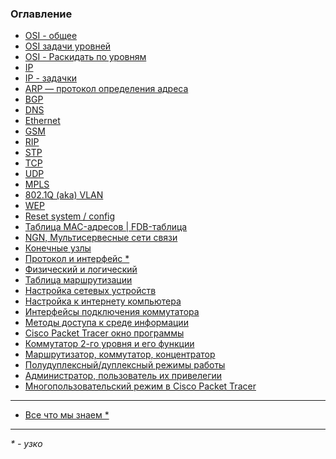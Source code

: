 ### Оглавление

 - <a href="https://xxl601.github.io/osi_2/index"          > OSI - общее </a>
 - <a href="https://xxl601.github.io/osi_1/index"          > OSI задачи уровней </a>
 - <a href="https://xxl601.github.io/lvl-mix/index"        > OSI - Раскидать по уровням </a>
 - <a href="https://xxl601.github.io/ip/index"             > IP </a>
 - <a href="https://xxl601.github.io/ip-tasks/index"       > IP - задачки </a>
 - <a href="https://xxl601.github.io/arp/index"            > ARP — протокол определения адреса </a>
 - <a href="https://xxl601.github.io/bgp/index"            > BGP </a>
 - <a href="https://xxl601.github.io/dns/index"            > DNS </a>
 - <a href="https://xxl601.github.io/ethernet/index"       > Ethernet </a>
 - <a href="https://xxl601.github.io/gsm/index"            > GSM </a>
 - <a href="https://xxl601.github.io/rip/index"            > RIP </a>
 - <a href="https://xxl601.github.io/stp/index"            > STP </a>
 - <a href="https://xxl601.github.io/tcp/index"            > TCP </a>
 - <a href="https://xxl601.github.io/udp/index"            > UDP </a>
 - <a href="https://xxl601.github.io/mpls/index"           > MPLS </a>
 - <a href="https://xxl601.github.io/8021q/index"          > 802.1Q (aka) VLAN</a>
 - <a href="https://xxl601.github.io/wep/index"            > WEP </a>
 - <a href="https://xxl601.github.io/reset/index"          > Reset system / config  </a>
 - <a href="https://xxl601.github.io/mac-table/index"      > Таблица MAC-адресов | FDB-таблица </a>
 - <a href="https://xxl601.github.io/ngn/index"            > NGN, Мультисервесные сети связи </a>
 - <a href="https://xxl601.github.io/end-node/index"       > Конечные узлы </a>
 - <a href="https://xxl601.github.io/p_i/index"            > Протокол и интерфейс * </a>
 - <a href="https://xxl601.github.io/phisic/index"         > Физический и логический </a>
 - <a href="https://xxl601.github.io/marshrut-table/index" > Таблица маршрутизации </a>
 - <a href="https://xxl601.github.io/setup/index"          > Настройка сетевых устройств </a>
 - <a href="https://xxl601.github.io/internet/index"       > Настройка к интернету компьютера </a>
 - <a href="https://xxl601.github.io/interfaces/index"     > Интерфейсы подключения коммутатора </a>
 - <a href="https://xxl601.github.io/methods/index"        > Методы доступа к среде информации </a>
 - <a href="https://xxl601.github.io/cisco-pt-window/index"> Cisco Packet Tracer окно программы </a>
 - <a href="https://xxl601.github.io/2l-sw/index"          > Коммутатор 2-го уровня и его функции </a>
 - <a href="https://xxl601.github.io/rep_sw_ro/index"      > Маршрутизатор, коммутатор, концентратор </a>
 - <a href="https://xxl601.github.io/duplex/index"         > Полудуплексный/дуплексный режимы работы </a>
 - <a href="https://xxl601.github.io/admin/index"          > Администратор, пользователь их привелегии </a>
 - <a href="https://xxl601.github.io/musers/index"         > Многопользовательский режим в Cisco Packet Tracer </a>



<!---
 - <a href="https://xxl601.github.io/_____/index">  </a>
-->



---

 - <a href="https://xxl601.github.io/all"> Все что мы знаем *</a>

----
_* - узко_
